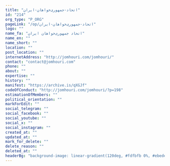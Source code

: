 ```yaml
---
title: "اتحاد-جمهوری‌خواهان-ایران"
id: "214"
org_type: "P_ORG"
pageLink: "/op/اتحاد-جمهوری‌خواهان-ایران"
logo: ""
name_fa: "اتحاد جمهوری‌خواهان ایران"
name_en: ""
name_short: ""
location: ""
post_location: ""
internetAddress: "http://jomhouri.com/jomhouri/"
contact: "contact@jomhouri.com"
phone: ""
about: ""
expertise: ""
history: ""
manifest: "https://archive.is/qXGJf"
codeOfConduct: "http://jomhouri.com/jomhouri/?p=198"
estimationOfMembers: ""
political_orientation: ""
markForEdit: ""
social_telegram: ""
social_facebook: ""
social_youtube: ""
social_x: ""
social_instagram: ""
created_at: ""
updated_at: ""
mark_for_delete: ""
delete_reason: ""
deleted_at: ""
headerBg: "background-image: linear-gradient(120deg, #fdfbfb 0%, #ebedee 100%);"
---
```

